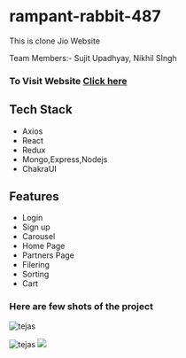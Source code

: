
# rampant-rabbit-487
This is clone Jio Website


Team Members:- 
Sujit Upadhyay,
Nikhil SIngh

<h3>To Visit Website   <a href=''>Click here</a></h3>
 
<h2>Tech Stack</h2>
<div>
  <ul>
   
  <li>Axios</li>
  <li>React</li>
  <li>Redux</li>
  <li>Mongo,Express,Nodejs</li>
  <li>ChakraUI</li>
      
   
  </ul>
</div>
<h2>Features</h2>
  <ul>
     <li>Login</li>
     <li>Sign up</li>
     <li>Carousel</li>
     <li>Home Page</li>
     <li>Partners Page</li>
     <li>Filering</li>
     <li>Sorting</li>
     <li>Cart</li>
    
  </ul>
  <h3>Here are few shots of the project</h3>
  <div>
 <img margintop='1cm' src='https://user-images.githubusercontent.com/103955930/215747198-37ef95c3-0fa3-492a-bd9f-3700310f7299.png' alt='tejas'></img>

   <img margintop='1cm' src='https://user-images.githubusercontent.com/103955930/215747846-b5eeeb9a-5d64-4d52-8043-5f1a45f5b622.png' alt='tejas'></img>
   <img src='https://user-images.githubusercontent.com/103955930/215747455-5f7afb45-3839-46e0-ab1b-7e696e49e6e1.png'></img>


</div>
